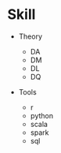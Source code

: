 # Skill
- Theory
  - DA
  - DM
  - DL
  - DQ
  
- Tools
  - r
  - python
  - scala
  - spark
  - sql
